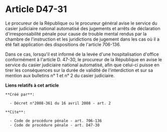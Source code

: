 # Article D47-31

Le procureur de la République ou le procureur général avise le service du casier judiciaire national automatisé des jugements
et arrêts de déclaration d'irresponsabilité pénale pour cause de trouble mental rendus par la chambre de l'instruction et les
juridictions de jugement dans les cas où il a été fait application des dispositions de l'article 706-136. 

Dans ce cas, lorsqu'il est informé de la levée d'une hospitalisation d'office conformément à l'article D. 47-30, le procureur
de la République en avise le service du casier judiciaire national automatisé, afin que celui-ci puisse en tirer les
conséquences sur la durée de validité de l'interdiction et sur sa mention aux bulletins n° 1 et n° 2 du casier judiciaire.

**Liens relatifs à cet article**

	**Créé par**:

	  - Décret n°2008-361 du 16 avril 2008 - art. 2

	**Cite**:

	  - Code de procédure pénale - art. 706-136
	  - Code de procédure pénale - art. D47-30
